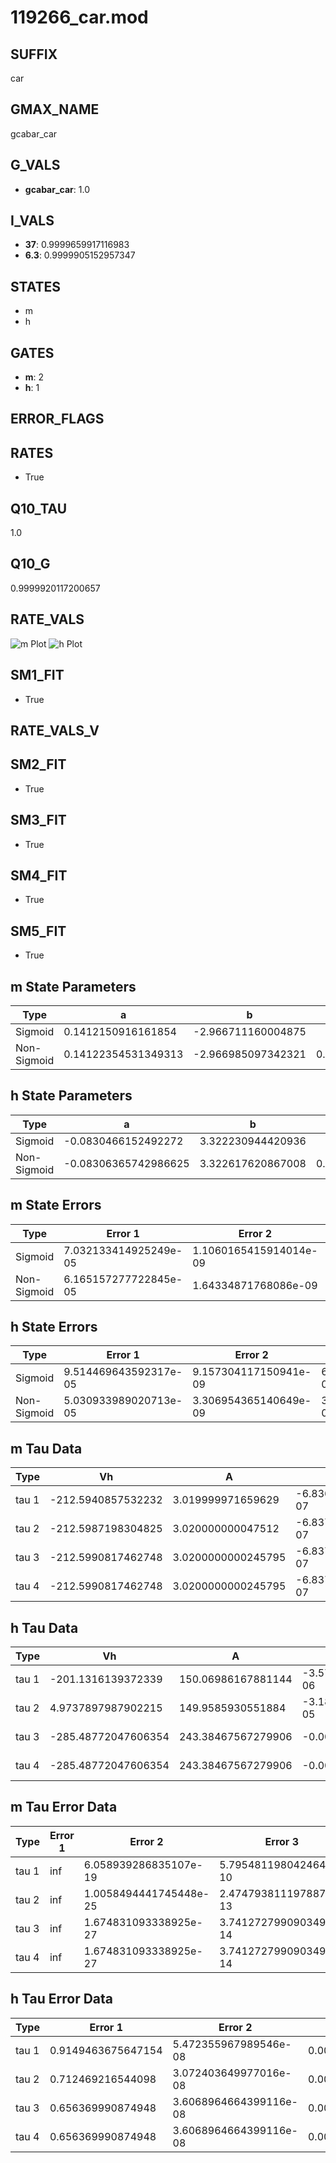 # 119266_car.mod

## SUFFIX

car

## GMAX_NAME

gcabar_car

## G_VALS

- **gcabar_car**: 1.0

## I_VALS

- **37**: 0.9999659917116983
- **6.3**: 0.9999905152957347

## STATES

- m
- h

## GATES

- **m**: 2
- **h**: 1

## ERROR_FLAGS


## RATES

- True

## Q10_TAU

1.0

## Q10_G

0.9999920117200657

## RATE_VALS

![m Plot](/Users/pbozelos/Dropbox/icg-Chai-Panos/supermodels/output_markdown_files/Ca/119266_car.mod/images/m.png)
![h Plot](/Users/pbozelos/Dropbox/icg-Chai-Panos/supermodels/output_markdown_files/Ca/119266_car.mod/images/h.png)

## SM1_FIT

- True

## RATE_VALS_V

## SM2_FIT

- True

## SM3_FIT

- True

## SM4_FIT

- True

## SM5_FIT

- True

## m State Parameters

| Type | a | b | c | d |
| --- | --- | --- | --- | --- |
| Sigmoid | 0.1412150916161854 | -2.966711160004875 |
| Non-Sigmoid | 0.14122354531349313 | -2.966985097342321 | 0.9999712987144685 | -1.9758992554622195e-06 |

## h State Parameters

| Type | a | b | c | d |
| --- | --- | --- | --- | --- |
| Sigmoid | -0.0830466152492272 | 3.322230944420936 |
| Non-Sigmoid | -0.08306365742986625 | 3.322617620867008 | 0.9998894012229574 | 3.60945345492389e-06 |

## m State Errors

| Type | Error 1 | Error 2 | Error 3 |
| --- | --- | --- | --- |
| Sigmoid | 7.032133414925249e-05 | 1.1060165415914014e-09 | 4.959808285289658e-05 |
| Non-Sigmoid | 6.165157277722845e-05 | 1.64334871768086e-09 | 4.3483245185968415e-05 |

## h State Errors

| Type | Error 1 | Error 2 | Error 3 |
| --- | --- | --- | --- |
| Sigmoid | 9.514469643592317e-05 | 9.157304117150941e-09 | 6.438464563124161e-05 |
| Non-Sigmoid | 5.030933989020713e-05 | 3.306954365140649e-09 | 3.404445168369562e-05 |

## m Tau Data

| Type | Vh | A | b1 | b2 | c1 | c2 | d1 | d2 | e1 | e2 |
| --- | --- | --- | --- | --- | --- | --- | --- | --- | --- | --- |
| tau 1 | -212.5940857532232 | 3.019999971659629 | -6.836524923737817e-07 | -6.838447565004277e-07 |
| tau 2 | -212.5987198304825 | 3.020000000047512 | -6.83724454552739e-07 | -2.6245594434162792e-12 | -6.83723963149336e-07 | -3.0944909103624884e-12 |
| tau 3 | -212.5990817462748 | 3.0200000000245795 | -6.837239710062929e-07 | -2.6245528545979608e-12 | 6.5959704475852e-15 | -6.837236386306075e-07 | -3.094490132961136e-12 | 6.599875869357971e-15 |
| tau 4 | -212.5990817462748 | 3.0200000000245795 | -6.837239710062929e-07 | -2.6245528545979608e-12 | 6.5959704475852e-15 | 0.0 | -6.837236386306075e-07 | -3.094490132961136e-12 | 6.599875869357971e-15 | 0.0 |

## h Tau Data

| Type | Vh | A | b1 | b2 | c1 | c2 | d1 | d2 | e1 | e2 |
| --- | --- | --- | --- | --- | --- | --- | --- | --- | --- | --- |
| tau 1 | -201.1316139372339 | 150.06986167881144 | -3.5793321813505153e-06 | 1.681276818316273e-06 |
| tau 2 | 4.9737897987902215 | 149.9585930551884 | -3.188058770258527e-05 | 5.508623329671796e-06 | -2.7725868251804404e-05 | 5.180432760599723e-06 |
| tau 3 | -285.48772047606354 | 243.38467567279906 | -0.008509828875694278 | 2.139085901073697e-05 | -1.840692560405523e-08 | 0.008458906770571543 | -7.636901494442433e-05 | 9.426198212927367e-08 |
| tau 4 | -285.48772047606354 | 243.38467567279906 | -0.008509828875694278 | 2.139085901073697e-05 | -1.840692560405523e-08 | 0.0 | 0.008458906770571543 | -7.636901494442433e-05 | 9.426198212927367e-08 | 0.0 |

## m Tau Error Data

| Type | Error 1 | Error 2 | Error 3 |
| --- | --- | --- | --- |
| tau 1 | inf | 6.058939286835107e-19 | 5.795481198042464e-10 |
| tau 2 | inf | 1.0058494441745448e-25 | 2.474793811197887e-13 |
| tau 3 | inf | 1.674831093338925e-27 | 3.7412727990903496e-14 |
| tau 4 | inf | 1.674831093338925e-27 | 3.7412727990903496e-14 |

## h Tau Error Data

| Type | Error 1 | Error 2 | Error 3 |
| --- | --- | --- | --- |
| tau 1 | 0.9149463675647154 | 5.472355967989546e-08 | 0.0002577569282368099 |
| tau 2 | 0.712469216544098 | 3.072403649977016e-08 | 0.0002007154552768951 |
| tau 3 | 0.656369990874948 | 3.6068964664399116e-08 | 0.0001849112894836242 |
| tau 4 | 0.656369990874948 | 3.6068964664399116e-08 | 0.0001849112894836242 |

